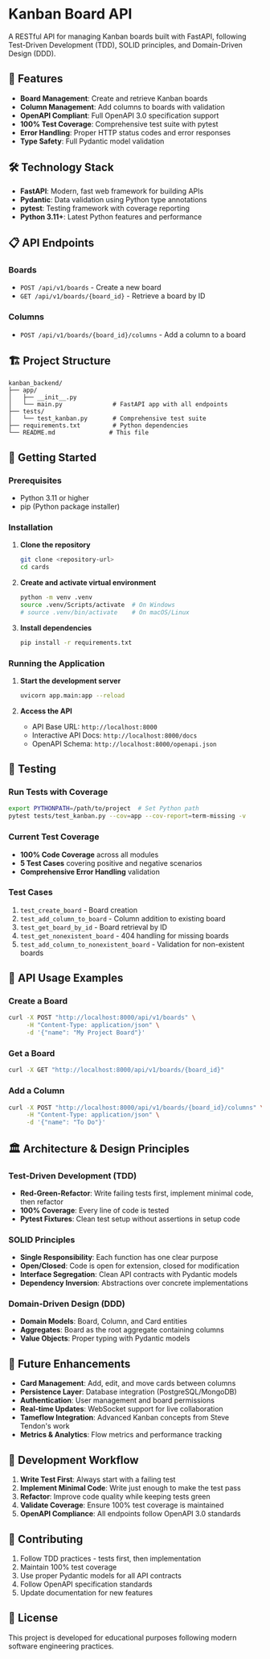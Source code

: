 # Kanban Board API

A RESTful API for managing Kanban boards built with FastAPI, following Test-Driven Development (TDD), SOLID principles, and Domain-Driven Design (DDD).

## 🚀 Features

- **Board Management**: Create and retrieve Kanban boards
- **Column Management**: Add columns to boards with validation
- **OpenAPI Compliant**: Full OpenAPI 3.0 specification support
- **100% Test Coverage**: Comprehensive test suite with pytest
- **Error Handling**: Proper HTTP status codes and error responses
- **Type Safety**: Full Pydantic model validation

## 🛠️ Technology Stack

- **FastAPI**: Modern, fast web framework for building APIs
- **Pydantic**: Data validation using Python type annotations
- **pytest**: Testing framework with coverage reporting
- **Python 3.11+**: Latest Python features and performance

## 📋 API Endpoints

### Boards
- `POST /api/v1/boards` - Create a new board
- `GET /api/v1/boards/{board_id}` - Retrieve a board by ID

### Columns
- `POST /api/v1/boards/{board_id}/columns` - Add a column to a board

## 🏗️ Project Structure

```
kanban_backend/
├── app/
│   ├── __init__.py
│   └── main.py              # FastAPI app with all endpoints
├── tests/
│   └── test_kanban.py       # Comprehensive test suite
├── requirements.txt         # Python dependencies
└── README.md               # This file
```

## 🚦 Getting Started

### Prerequisites
- Python 3.11 or higher
- pip (Python package installer)

### Installation

1. **Clone the repository**
   ```bash
   git clone <repository-url>
   cd cards
   ```

2. **Create and activate virtual environment**
   ```bash
   python -m venv .venv
   source .venv/Scripts/activate  # On Windows
   # source .venv/bin/activate    # On macOS/Linux
   ```

3. **Install dependencies**
   ```bash
   pip install -r requirements.txt
   ```

### Running the Application

1. **Start the development server**
   ```bash
   uvicorn app.main:app --reload
   ```

2. **Access the API**
   - API Base URL: `http://localhost:8000`
   - Interactive API Docs: `http://localhost:8000/docs`
   - OpenAPI Schema: `http://localhost:8000/openapi.json`

## 🧪 Testing

### Run Tests with Coverage
```bash
export PYTHONPATH=/path/to/project  # Set Python path
pytest tests/test_kanban.py --cov=app --cov-report=term-missing -v
```

### Current Test Coverage
- **100% Code Coverage** across all modules
- **5 Test Cases** covering positive and negative scenarios
- **Comprehensive Error Handling** validation

### Test Cases
1. `test_create_board` - Board creation
2. `test_add_column_to_board` - Column addition to existing board
3. `test_get_board_by_id` - Board retrieval by ID
4. `test_get_nonexistent_board` - 404 handling for missing boards
5. `test_add_column_to_nonexistent_board` - Validation for non-existent boards

## 📖 API Usage Examples

### Create a Board
```bash
curl -X POST "http://localhost:8000/api/v1/boards" \
     -H "Content-Type: application/json" \
     -d '{"name": "My Project Board"}'
```

### Get a Board
```bash
curl -X GET "http://localhost:8000/api/v1/boards/{board_id}"
```

### Add a Column
```bash
curl -X POST "http://localhost:8000/api/v1/boards/{board_id}/columns" \
     -H "Content-Type: application/json" \
     -d '{"name": "To Do"}'
```

## 🏛️ Architecture & Design Principles

### Test-Driven Development (TDD)
- **Red-Green-Refactor**: Write failing tests first, implement minimal code, then refactor
- **100% Coverage**: Every line of code is tested
- **Pytest Fixtures**: Clean test setup without assertions in setup code

### SOLID Principles
- **Single Responsibility**: Each function has one clear purpose
- **Open/Closed**: Code is open for extension, closed for modification
- **Interface Segregation**: Clean API contracts with Pydantic models
- **Dependency Inversion**: Abstractions over concrete implementations

### Domain-Driven Design (DDD)
- **Domain Models**: Board, Column, and Card entities
- **Aggregates**: Board as the root aggregate containing columns
- **Value Objects**: Proper typing with Pydantic models

## 🔮 Future Enhancements

- **Card Management**: Add, edit, and move cards between columns
- **Persistence Layer**: Database integration (PostgreSQL/MongoDB)
- **Authentication**: User management and board permissions
- **Real-time Updates**: WebSocket support for live collaboration
- **Tameflow Integration**: Advanced Kanban concepts from Steve Tendon's work
- **Metrics & Analytics**: Flow metrics and performance tracking

## 🤝 Development Workflow

1. **Write Test First**: Always start with a failing test
2. **Implement Minimal Code**: Write just enough to make the test pass
3. **Refactor**: Improve code quality while keeping tests green
4. **Validate Coverage**: Ensure 100% test coverage is maintained
5. **OpenAPI Compliance**: All endpoints follow OpenAPI 3.0 standards

## 📝 Contributing

1. Follow TDD practices - tests first, then implementation
2. Maintain 100% test coverage
3. Use proper Pydantic models for all API contracts
4. Follow OpenAPI specification standards
5. Update documentation for new features

## 📄 License

This project is developed for educational purposes following modern software engineering practices.